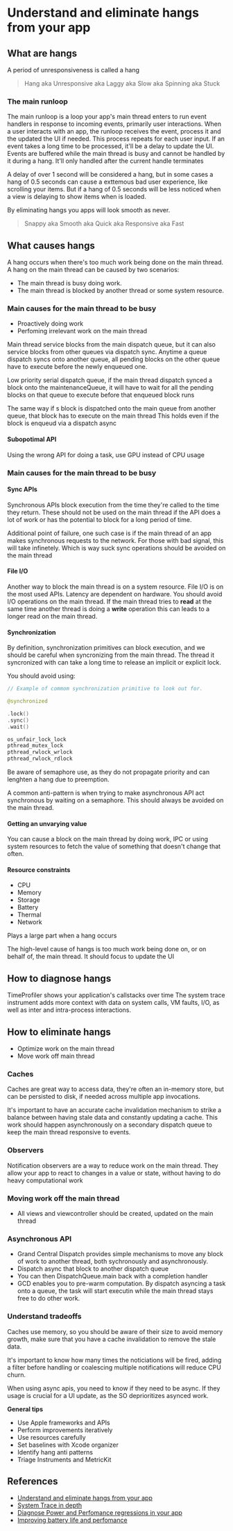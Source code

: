 # Understand and eliminate hangs from your app
## What are hangs
A period of unresponsiveness is called a hang
> Hang aka Unresponsive aka Laggy aka Slow aka Spinning aka Stuck

### The main runloop
The main runloop is a loop your app's main thread enters to run event handlers in response to incoming events, primarily user interactions.
When a user interacts with an app, the runloop receives the event, process it and the updated the UI if needed. This process repeats for each user input.
If an event takes a long time to be processed, it'll be a delay to update the UI. Events are buffered while the main thread is busy and cannot be handled by it during a hang. It'll only handled after the current handle terminates

A delay of over 1 second will be considered a hang, but in some cases a hang of 0.5 seconds can cause a exttemous bad user experience, like scrolling your items. But if a hang of 0.5 seconds will be less noticed when a view is delaying to show items when is loaded.

By eliminating hangs you apps will look smooth as never.
> Snappy aka Smooth aka Quick aka Responsive aka Fast

## What causes hangs
A hang occurs when there's too much work being done on the main thread.
A hang on the main thread can be caused by two scenarios:
- The main thread is busy doing work.
- The main thread is blocked by another thread or some system resource.


### Main causes for the main thread to be busy
- Proactively doing work 
- Perfoming irrelevant work on the main thread

Main thread service blocks from the main dispatch queue, but it can also service blocks from other queues via dispatch sync.
Anytime a queue dispatch syncs onto another queue, all pending blocks on the other queue have to execute before the newly enqueued one.

Low priority serial dispatch queue, if the main thread dispatch synced a block onto the maintenanceQueue, it will have to wait for all the pending  blocks on that queue to execute before that enqueued block runs

The same way if s block is dispatched onto the main queue from another queue, that block has to execute on the main thread
This holds even if the block is enqueud via a dispatch async

#### Subopotimal API 
Using the wrong API for doing a task, use GPU instead of CPU usage


### Main causes for the main thread to be busy

#### Sync APIs
Synchronous APIs block execution from the time they're called to the time they return.
These should not be used on the main thread if the API does a lot of work or has the potential to block for a long period of time.

Additional point of failure, one such case is if the main thread of an app makes synchronous requests to the network. For those with bad signal, this will take infinetely. 
Which is way suck sync operations should be avoided on the main thread

#### File I/O
Another way to block the main thread is on a system resource. File I/O is on the most used APIs. Latency are dependent on hardware. You should avoid I/O operations on the main thread.
If the main thread tries to **read** at the same time another thread is doing a **write** operation this can leads to a longer read on the main thread.

#### Synchronization
By definition, synchronization primitives can block execution, and we should be careful when syncronizing from the main thread.
The thread it syncronized with can take a long time to release an implicit or explicit lock.

You should avoid using:
```swift
// Example of commom synchronization primitive to look out for.

@synchronized

.lock()
.sync()
.wait()

os_unfair_lock_lock
pthread_mutex_lock
pthread_rwlock_wrlock
pthread_rwlock_rdlock

```

Be aware of semaphore use, as they do not propagate priority and can lenghten a hang due to preemption.

A common anti-pattern is when trying to make asynchronous API act synchronous by waiting on a semaphore. This should always be avoided on the main thread.


#### Getting an unvarying value
You can cause a block on the main thread by doing work, IPC or using system resources to fetch the value of something that doesn't change that often.

#### Resource constraints
- CPU
- Memory
- Storage
- Battery
- Thermal
- Network

Plays a large part when a hang occurs

The high-level cause of hangs is too much work being done on, or on behalf of, the main thread. It should focus to update the UI

## How to diagnose hangs
TimeProfiler shows your application's callstacks over time
The system trace instrument adds more context with data on system calls, VM faults, I/O, as well as inter and intra-process interactions.


## How to eliminate hangs
- Optimize work on the main thread
- Move work off main thread

### Caches
Caches are great way to access data, they're often an in-memory store, but can be persisted to disk, if needed across multiple app invocations.

It's important to have an accurate cache invalidation mechanism to strike a balance between having stale data and constantly updating a cache. This work should happen asynchronously on a secondary dispatch queue to keep the main thread responsive to events.

### Observers
Notification observers are a way to reduce work on the main thread. They allow your app to react to changes in a value or state, without having to do heavy computational work 


### Moving work off the main thread
- All views and viewcontroller should be created, updated on the main thread

### Asynchronous API
- Grand Central Dispatch provides simple mechanisms to move any block of work to another thread, both sychronously and asynchronously.
- Dispatch async that block to another dispatch queue
- You can then DispatchQueue.main back with a completion handler
- GCD enables you to pre-warm computation. By dispatch asyncing a task onto a queue, the task will start executin while the main thread stays free to do other work.


### Understand tradeoffs
Caches use memory, so you should be aware of their size to avoid memory growth, make sure that you have a cache invalidation to remove the stale data.

It's important to know how many times the noticiations will be fired, adding a filter before handling or coalescing multiple notifications will reduce CPU churn.

When using async apis, you need to know if they need to be async. If they usage is crucial for a UI update, as the SO deprioritizes asynced work.

**General tips**
- Use Apple frameworks and APIs
- Perform improvements iteratively
- Use resources carefully
- Set baselines with Xcode organizer
- Identify hang anti patterns
- Triage Instruments and MetricKit



## References
- [Understand and eliminate hangs from your app](https://developer.apple.com/videos/play/wwdc2021/10258/)
- [System Trace in depth](https://developer.apple.com/videos/play/wwdc2016/411)
- [Diagnose Power and Perfomance regressions in your app](https://developer.apple.com/videos/play/wwdc2021/10087)
- [Improving battery life and perfomance](https://developer.apple.com/videos/play/wwdc2019/417)


